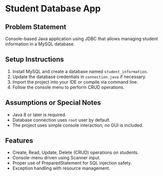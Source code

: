 # Student Database App

## Problem Statement
Console-based Java application using JDBC that allows managing student information in a MySQL database.

## Setup Instructions

1. Install MySQL and create a database named `student_information`.
2. Update the database credentials in `connection.java` if necessary.
3. Import the project into your IDE or compile via command line.
4. Follow the console menu to perform CRUD operations.

## Assumptions or Special Notes
- Java 8 or later is required.
- Database connection uses `root` user by default.
- The project uses simple console interaction; no GUI is included.

## Features
- Create, Read, Update, Delete (CRUD) operations on students.
- Console-menu driven using Scanner input.
- Proper use of PreparedStatement for SQL injection safety.
- Exception handling with resource management.
